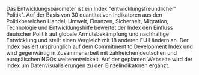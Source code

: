 Das Entwicklungsbarometer ist ein Index "entwicklungsfreundlicher" Politik". Auf der Basis von 30 quantitativen Indikatoren aus den Politikbereichen Handel, Umwelt, Finanzen, Sicherheit, Migration, Technologie und Entwicklungshilfe bewertet der Index den Einfluss deutscher Politik auf globale Armutsbekämpfung und nachhaltige Entwicklung und stellt einen Vergleich mit 18 anderen EU Ländern an. Der Index basiert ursprünglich auf dem Commitment to Development Index und wird gegenwärtig in Zusammenarbeit mit zahlreichen deutschen und europäischen NGOs weiterentwickelt. Auf der geplanten Webseite wird der Index um Datenvisualisierungen zu den Einzelindikatoren ergänzt.
